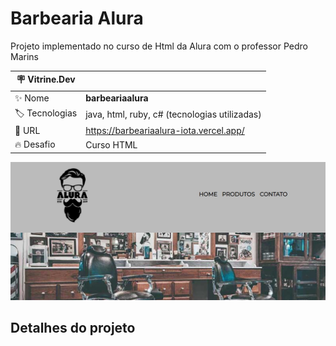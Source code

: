 # Barbearia Alura

Projeto implementado no curso de Html da Alura com o professor Pedro Marins

| :placard: Vitrine.Dev |     |
| -------------  | --- |
| :sparkles: Nome        | **barbeariaalura**
| :label: Tecnologias | java, html, ruby, c# (tecnologias utilizadas)
| :rocket: URL         | https://barbeariaalura-iota.vercel.app/
| :fire: Desafio     | Curso HTML

<!-- Inserir imagem com a #vitrinedev ao final do link -->
![](https://raw.githubusercontent.com/adrianopavaneli/barbeariaalura/main/imagembarbearia.jpg?text=imagem+lindona+do+meu+projeto#vitrinedev)

## Detalhes do projeto

